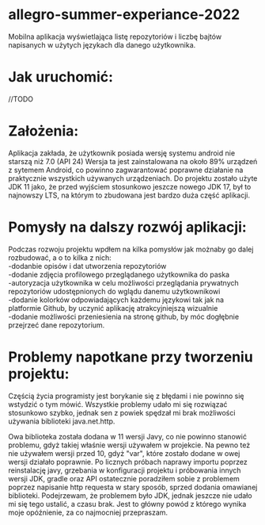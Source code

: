 # allegro-summer-experiance-2022
Mobilna aplikacja wyświetlająca listę repozytoriów i liczbę bajtów napisanych w użytych językach dla danego użytkownika.

# Jak uruchomić:

//TODO 

# Założenia:

Aplikacja zakłada, że użytkownik posiada wersję systemu android nie starszą niż 7.0 (API 24)
Wersja ta jest zainstalowana na około 89% urządzeń z sytemem Android, co powinno zagwarantować poprawne działanie na praktycznie wszystkich używanych urządzeniach.
Do projektu zostało użyte JDK 11 jako, że przed wyjściem stosunkowo jeszcze nowego JDK 17, był to najnowszy LTS, na którym to zbudowana jest bardzo duża część aplikacji.


# Pomysły na dalszy rozwój aplikacji: 

Podczas rozwoju projektu wpdłem na kilka pomysłów jak możnaby go dalej rozbudować, a o to kilka z nich:<br />
-dodanbie opisów i dat utworzenia repozytoriów<br />
-dodanie zdjęcia profilowego przeglądanego użytkownika do paska<br />
-autoryzacja użytkownika w celu możliwości przeglądania prywatnych repozytoriów udostępnionych do wglądu danemu użytkownikowi<br />
-dodanie kolorków odpowiadających każdemu językowi tak jak na platformie Github, by uczynić aplikację atrakcyjniejszą wizualnie<br />
-dodanie możliwości przeniesienia na stronę github, by móc dogłębnie przejrzeć dane repozytorium.

# Problemy napotkane przy tworzeniu projektu:

Częścią życia programisty jest borykanie się z błędami i nie powinno się wstydzić o tym mówić. Wszystkie problemy udało mi się rozwiązać stosunkowo szybko, jednak sen z powiek spędzał mi brak możliwości używania biblioteki java.net.http.

Owa biblioteka została dodana w 11 wersji Javy, co nie powinno stanowić problemu, gdyż takiej właśnie wersji używałem w projekcie. Na pewno też nie używałem wersji przed 10, gdyż "var", które zostało dodane w owej wersji działało poprawnie. Po licznych próbach naprawy importu poprzez reinstalację javy, grzebania w konfiguracji projektu i próbowania innych wersji JDK, gradle oraz API ostatecznie poradziłem sobie z problemem poprzez napisanie http requesta w stary sposób, sprzed dodania omawianej biblioteki. Podejrzewam, że problemem było JDK, jednak jeszcze nie udało mi się tego ustalić, a czasu brak. Jest to główny powód z którego wynika moje opóźnienie, za co najmocniej przepraszam.

